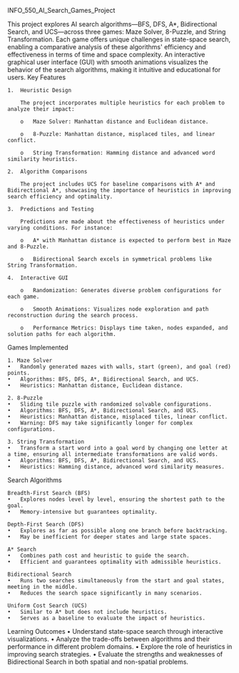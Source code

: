 INFO_550_AI_Search_Games_Project

This project explores AI search algorithms—BFS, DFS, A*, Bidirectional Search, and UCS—across three games: Maze Solver, 8-Puzzle, and String Transformation. Each game offers unique challenges in state-space search, enabling a comparative analysis of these algorithms' efficiency and effectiveness in terms of time and space complexity. An interactive graphical user interface (GUI) with smooth animations visualizes the behavior of the search algorithms, making it intuitive and educational for users.
Key Features

    1.	Heuristic Design

        The project incorporates multiple heuristics for each problem to analyze their impact:

        o	Maze Solver: Manhattan distance and Euclidean distance.

        o	8-Puzzle: Manhattan distance, misplaced tiles, and linear conflict.

        o	String Transformation: Hamming distance and advanced word similarity heuristics.

    2.	Algorithm Comparisons

        The project includes UCS for baseline comparisons with A* and Bidirectional A*, showcasing the importance of heuristics in improving search efficiency and optimality.

    3.	Predictions and Testing

        Predictions are made about the effectiveness of heuristics under varying conditions. For instance:

        o	A* with Manhattan distance is expected to perform best in Maze and 8-Puzzle.

        o	Bidirectional Search excels in symmetrical problems like String Transformation.

    4.	Interactive GUI

        o	Randomization: Generates diverse problem configurations for each game.

        o	Smooth Animations: Visualizes node exploration and path reconstruction during the search process.

        o	Performance Metrics: Displays time taken, nodes expanded, and solution paths for each algorithm.

Games Implemented

    1. Maze Solver
    •	Randomly generated mazes with walls, start (green), and goal (red) points.
    •	Algorithms: BFS, DFS, A*, Bidirectional Search, and UCS.
    •	Heuristics: Manhattan distance, Euclidean distance.

    2. 8-Puzzle
    •	Sliding tile puzzle with randomized solvable configurations.
    •	Algorithms: BFS, DFS, A*, Bidirectional Search, and UCS.
    •	Heuristics: Manhattan distance, misplaced tiles, linear conflict.
    •	Warning: DFS may take significantly longer for complex configurations.

    3. String Transformation
    •	Transform a start word into a goal word by changing one letter at a time, ensuring all intermediate transformations are valid words.
    •	Algorithms: BFS, DFS, A*, Bidirectional Search, and UCS.
    •	Heuristics: Hamming distance, advanced word similarity measures.

Search Algorithms

    Breadth-First Search (BFS)
    •	Explores nodes level by level, ensuring the shortest path to the goal.
    •	Memory-intensive but guarantees optimality.

    Depth-First Search (DFS)
    •	Explores as far as possible along one branch before backtracking.
    •	May be inefficient for deeper states and large state spaces.

    A* Search
    •	Combines path cost and heuristic to guide the search.
    •	Efficient and guarantees optimality with admissible heuristics.

    Bidirectional Search
    •	Runs two searches simultaneously from the start and goal states, meeting in the middle.
    •	Reduces the search space significantly in many scenarios.

    Uniform Cost Search (UCS)
    •	Similar to A* but does not include heuristics.
    •	Serves as a baseline to evaluate the impact of heuristics.

Learning Outcomes
    •	Understand state-space search through interactive visualizations.
    •	Analyze the trade-offs between algorithms and their performance in different problem domains.
    •	Explore the role of heuristics in improving search strategies.
    •	Evaluate the strengths and weaknesses of Bidirectional Search in both spatial and non-spatial problems.
